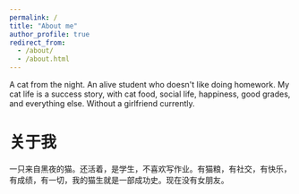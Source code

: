```yaml
---
permalink: /
title: "About me"
author_profile: true
redirect_from: 
  - /about/
  - /about.html
---
```


A cat from the night. An alive student who doesn't like doing homework. My cat life is a success story, with cat food, social life, happiness, good grades, and everything else. Without a girlfriend currently.

关于我
=====

一只来自黑夜的猫。还活着，是学生，不喜欢写作业。有猫粮，有社交，有快乐，有成绩，有一切，我的猫生就是一部成功史。现在没有女朋友。

